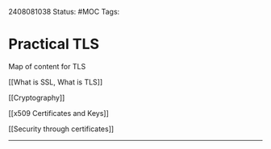 2408081038
	Status: #MOC
		Tags: 

# Practical TLS

Map of content for TLS


[[What is SSL, What is TLS]]

[[Cryptography]]

[[x509 Certificates and Keys]]

[[Security through certificates]]



---
